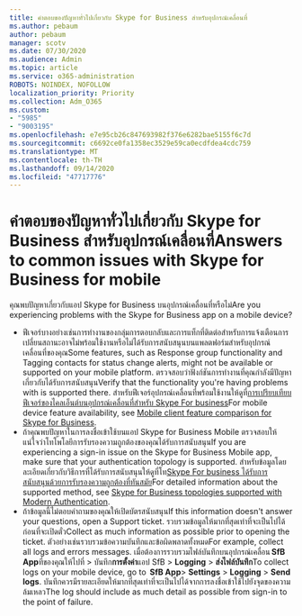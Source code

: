 ```yaml
---
title: คำตอบของปัญหาทั่วไปเกี่ยวกับ Skype for Business สำหรับอุปกรณ์เคลื่อนที่
ms.author: pebaum
author: pebaum
manager: scotv
ms.date: 07/30/2020
ms.audience: Admin
ms.topic: article
ms.service: o365-administration
ROBOTS: NOINDEX, NOFOLLOW
localization_priority: Priority
ms.collection: Adm_O365
ms.custom:
- "5985"
- "9003195"
ms.openlocfilehash: e7e95cb26c847693982f376e6282bae5155f6c7d
ms.sourcegitcommit: c6692ce0fa1358ec3529e59ca0ecdfdea4cdc759
ms.translationtype: MT
ms.contentlocale: th-TH
ms.lasthandoff: 09/14/2020
ms.locfileid: "47717776"
---
```

# <a name="answers-to-common-issues-with-skype-for-business-for-mobile"></a><span data-ttu-id="1f0b6-102">คำตอบของปัญหาทั่วไปเกี่ยวกับ Skype for Business สำหรับอุปกรณ์เคลื่อนที่</span><span class="sxs-lookup"><span data-stu-id="1f0b6-102">Answers to common issues with Skype for Business for mobile</span></span>

<span data-ttu-id="1f0b6-103">คุณพบปัญหาเกี่ยวกับแอป Skype for Business บนอุปกรณ์เคลื่อนที่หรือไม่</span><span class="sxs-lookup"><span data-stu-id="1f0b6-103">Are you experiencing problems with the Skype for Business app on a mobile device?</span></span>

- <span data-ttu-id="1f0b6-104">ฟีเจอร์บางอย่างเช่นการทำงานของกลุ่มการตอบกลับและการแท็กที่ติดต่อสำหรับการแจ้งเตือนการเปลี่ยนสถานะอาจไม่พร้อมใช้งานหรือไม่ได้รับการสนับสนุนบนแพลตฟอร์มสำหรับอุปกรณ์เคลื่อนที่ของคุณ</span><span class="sxs-lookup"><span data-stu-id="1f0b6-104">Some features, such as Response group functionality and Tagging contacts for status change alerts, might not be available or supported on your mobile platform.</span></span> <span data-ttu-id="1f0b6-105">ตรวจสอบว่าฟังก์ชันการทำงานที่คุณกำลังมีปัญหาเกี่ยวกับได้รับการสนับสนุน</span><span class="sxs-lookup"><span data-stu-id="1f0b6-105">Verify that the functionality you're having problems with is supported there.</span></span> <span data-ttu-id="1f0b6-106">สำหรับฟีเจอร์อุปกรณ์เคลื่อนที่พร้อมใช้งานให้ดูที่[การเปรียบเทียบฟีเจอร์ของไคลเอ็นต์บนอุปกรณ์เคลื่อนที่สำหรับ Skype For business](https://technet.microsoft.com/library/Dn951412.aspx)</span><span class="sxs-lookup"><span data-stu-id="1f0b6-106">For mobile device feature availability, see [Mobile client feature comparison for Skype for Business](https://technet.microsoft.com/library/Dn951412.aspx).</span></span>
- <span data-ttu-id="1f0b6-107">ถ้าคุณพบปัญหาในการลงชื่อเข้าใช้บนแอป Skype for Business Mobile ตรวจสอบให้แน่ใจว่าโทโพโลยีการรับรองความถูกต้องของคุณได้รับการสนับสนุน</span><span class="sxs-lookup"><span data-stu-id="1f0b6-107">If you are experiencing a sign-in issue on the Skype for Business Mobile app, make sure that your authentication topology is supported.</span></span> <span data-ttu-id="1f0b6-108">สำหรับข้อมูลโดยละเอียดเกี่ยวกับวิธีการที่ได้รับการสนับสนุนให้ดูที่โท[Skype For business ได้รับการสนับสนุนด้วยการรับรองความถูกต้องที่ทันสมัย](https://docs.microsoft.com/skypeforbusiness/plan-your-deployment/modern-authentication/topologies-supported)</span><span class="sxs-lookup"><span data-stu-id="1f0b6-108">For detailed information about the supported method, see [Skype for Business topologies supported with Modern Authentication](https://docs.microsoft.com/skypeforbusiness/plan-your-deployment/modern-authentication/topologies-supported).</span></span>  
- <span data-ttu-id="1f0b6-109">ถ้าข้อมูลนี้ไม่ตอบคำถามของคุณให้เปิดบัตรสนับสนุน</span><span class="sxs-lookup"><span data-stu-id="1f0b6-109">If this information doesn't answer your questions, open a Support ticket.</span></span> <span data-ttu-id="1f0b6-110">รวบรวมข้อมูลให้มากที่สุดเท่าที่จะเป็นไปได้ก่อนที่จะเปิดตั๋ว</span><span class="sxs-lookup"><span data-stu-id="1f0b6-110">Collect as much information as possible prior to opening the ticket.</span></span> <span data-ttu-id="1f0b6-111">ตัวอย่างเช่นรวบรวมข้อความบันทึกและข้อผิดพลาดทั้งหมด</span><span class="sxs-lookup"><span data-stu-id="1f0b6-111">For example, collect all logs and errors messages.</span></span> <span data-ttu-id="1f0b6-112">เมื่อต้องการรวบรวมไฟล์บันทึกบนอุปกรณ์เคลื่อน **SfB App**ที่ของคุณให้ไปที่ >   บันทึก**การตั้งค่า**แอป SfB  >   **Logging**  >   **ส่งไฟล์บันทึก**</span><span class="sxs-lookup"><span data-stu-id="1f0b6-112">To collect logs on your mobile device, go to  **SfB App**>  **Settings** >  **Logging** >  **Send logs**.</span></span> <span data-ttu-id="1f0b6-113">บันทึกควรมีรายละเอียดให้มากที่สุดเท่าที่จะเป็นไปได้จากการลงชื่อเข้าใช้ไปยังจุดของความล้มเหลว</span><span class="sxs-lookup"><span data-stu-id="1f0b6-113">The log should include as much detail as possible from sign-in to the point of failure.</span></span>
